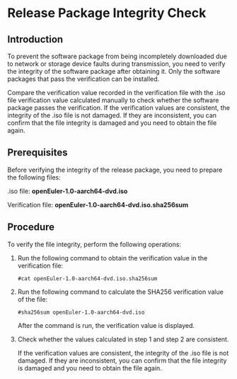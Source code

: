 # Release Package Integrity Check<a name="EN-US_TOPIC_0219108825"></a>

## Introduction<a name="section544295081513"></a>

To prevent the software package from being incompletely downloaded due to network or storage device faults during transmission, you need to verify the integrity of the software package after obtaining it. Only the software packages that pass the verification can be installed.

Compare the verification value recorded in the verification file with the .iso file verification value calculated manually to check whether the software package passes the verification. If the verification values are consistent, the integrity of the .iso file is not damaged. If they are inconsistent, you can confirm that the file integrity is damaged and you need to obtain the file again.

## Prerequisites<a name="section1839292418149"></a>

Before verifying the integrity of the release package, you need to prepare the following files:

.iso file:  **openEuler-1.0-aarch64-dvd.iso**

Verification file:  **openEuler-1.0-aarch64-dvd.iso.sha256sum**

## Procedure<a name="section3301113671818"></a>

To verify the file integrity, perform the following operations:

1.  Run the following command to obtain the verification value in the verification file:

    ```
    #cat openEuler-1.0-aarch64-dvd.iso.sha256sum 
    ```

2.  Run the following command to calculate the SHA256 verification value of the file:

    ```
    #sha256sum openEuler-1.0-aarch64-dvd.iso
    ```

    After the command is run, the verification value is displayed.

3.  Check whether the values calculated in step 1 and step 2 are consistent.

    If the verification values are consistent, the integrity of the .iso file is not damaged. If they are inconsistent, you can confirm that the file integrity is damaged and you need to obtain the file again.


